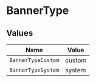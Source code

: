 # BannerType


## Values

| Name               | Value              |
| ------------------ | ------------------ |
| `BannerTypeCustom` | custom             |
| `BannerTypeSystem` | system             |